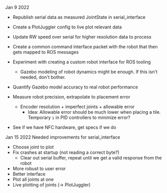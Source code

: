 Jan 9 2022
- Republish serial data as measured JointState in serial_interface
- Create a PlotJuggler config to live plot relevant data
- Update RW speed over serial for higher resolution data to process
- Create a common command interface packet with the robot that then gets mapped to ROS messages
- Experiment with creating a custom robot interface for ROS tooling
    - Gazebo modeling of robot dynamics might be enough. If this isn't needed, don't bother.
- Quantify Gazebo model accuracy to real robot performance

- Measure robot precision, extrapolate to placement error
    - Encoder resolution + imperfect joints + allowable error
        - Idea: Allowable error should be much lower when placing a tile. Temporary `i` in PID controllers to minimize error?

- See if we have NFC hardware, get specs if we do

Jan 15 2022
Needed improvements for serial_interface
- Choose joint to plot
- Fix crashes at startup (not reading a correct byte?)
    - Clear out serial buffer, repeat until we get a valid response from the robot
- More robust to user error
- Better interface
- Plot all joints at one
- Live plotting of joints (-> PlotJuggler)